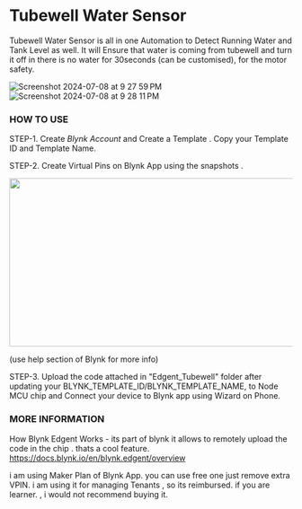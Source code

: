 # Tubewell Water Sensor #

Tubewell Water Sensor is all in one Automation to Detect Running Water and Tank Level as well. It will Ensure that water is coming from tubewell and turn it off in there is no water for 30seconds (can be customised), for the motor safety.

![Screenshot 2024-07-08 at 9 27 59 PM](https://github.com/deepaklohia/Arduino-and-IoT-Projects/assets/57560249/abae2933-8385-4f38-8d7c-7e4510be5bfc)
![Screenshot 2024-07-08 at 9 28 11 PM](https://github.com/deepaklohia/Arduino-and-IoT-Projects/assets/57560249/1e4be284-cae4-4614-bec1-c8a66e2aa7e2)


### HOW TO USE ###
STEP-1. Create _Blynk Account_ and Create a Template . Copy your Template ID and Template Name.

STEP-2. Create Virtual Pins on Blynk App using the snapshots .

<!--
![Blynk Virtual Pins](https://github.com/deepaklohia/Arduino-and-IoT-Projects/assets/57560249/e93f260e-4090-49b9-9e20-952cf29f174b)
-->

<img src="https://github.com/deepaklohia/Arduino-and-IoT-Projects/assets/57560249/e93f260e-4090-49b9-9e20-952cf29f174b)" width=600 height=300>

(use help section of Blynk for more info)

STEP-3. Upload the code attached in "Edgent_Tubewell" folder after updating your BLYNK_TEMPLATE_ID/BLYNK_TEMPLATE_NAME,  to Node MCU chip and Connect your device to Blynk app using Wizard on Phone. 

### MORE INFORMATION ###
How Blynk Edgent Works - its part of blynk it allows to remotely upload the code in the chip . thats a cool feature. 
https://docs.blynk.io/en/blynk.edgent/overview

i am using Maker Plan of Blynk App. you can use free one just remove extra VPIN. i am using it for managing Tenants , so its reimbursed. if you are learner. ,  i would not recommend buying it. 




